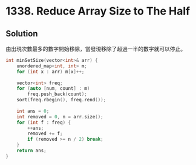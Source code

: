 # 1338. Reduce Array Size to The Half

## Solution

由出現次數最多的數字開始移除，當發現移除了超過一半的數字就可以停止。

```cpp
int minSetSize(vector<int>& arr) {
    unordered_map<int, int> m;
    for (int x : arr) m[x]++;
    
    vector<int> freq;
    for (auto [num, count] : m)
        freq.push_back(count);
    sort(freq.rbegin(), freq.rend());
    
    int ans = 0;
    int removed = 0, n = arr.size();
    for (int f : freq) {
        ++ans;
        removed += f;
        if (removed >= n / 2) break;
    }
    return ans;
}
```
